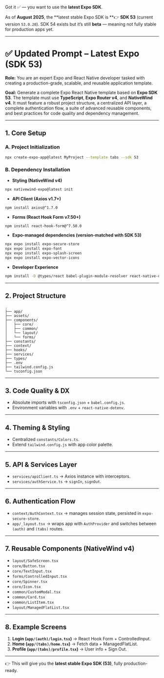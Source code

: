 Got it ✅ — you want to use the **latest Expo SDK**.

As of **August 2025**, the \*\*latest stable Expo SDK is \*\*👉 **SDK 53** (current version `53.0.20`).
SDK 54 exists but it’s still **beta** — meaning not fully stable for production apps yet.

---

# ✅ Updated Prompt – Latest Expo (SDK 53)

**Role:** You are an expert Expo and React Native developer tasked with creating a production-grade, scalable, and reusable application template.

**Goal:** Generate a complete Expo React Native template based on **Expo SDK 53**. The template must use **TypeScript**, **Expo Router v4**, and **NativeWind v4**. It must feature a robust project structure, a centralized API layer, a complete authentication flow, a suite of advanced reusable components, and best practices for code quality and dependency management.

---

## 1. Core Setup

### A. Project Initialization

```bash
npx create-expo-app@latest MyProject --template tabs --sdk 53
```

### B. Dependency Installation

- **Styling (NativeWind v4)**

```bash
npx nativewind-expo@latest init
```

- **API Client (Axios v1.7+)**

```bash
npm install axios@^1.7.0
```

- **Forms (React Hook Form v7.50+)**

```bash
npm install react-hook-form@^7.50.0
```

- **Expo-managed dependencies (version-matched with SDK 53)**

```bash
npx expo install expo-secure-store
npx expo install expo-font
npx expo install expo-splash-screen
npx expo install expo-vector-icons
```

- **Developer Experience**

```bash
npm install -D @types/react babel-plugin-module-resolver react-native-dotenv
```

---

## 2. Project Structure

```
.
├── app/
├── assets/
├── components/
│   ├── core/
│   ├── common/
│   └── layout/
│   └── forms/
├── constants/
├── context/
├── hooks/
├── services/
├── types/
├── .env
├── tailwind.config.js
└── tsconfig.json
```

---

## 3. Code Quality & DX

- Absolute imports with `tsconfig.json` + `babel.config.js`.
- Environment variables with `.env` + `react-native-dotenv`.

---

## 4. Theming & Styling

- Centralized `constants/Colors.ts`.
- Extend `tailwind.config.js` with app color palette.

---

## 5. API & Services Layer

- `services/apiClient.ts` → Axios instance with interceptors.
- `services/authService.ts` → `signIn`, `signOut`.

---

## 6. Authentication Flow

- `context/AuthContext.tsx` → manages session state, persisted in `expo-secure-store`.
- `app/_layout.tsx` → wraps app with `AuthProvider` and switches between `(auth)` and `(tabs)` routes.

---

## 7. Reusable Components (NativeWind v4)

- `layout/SafeScreen.tsx`
- `core/Button.tsx`
- `core/TextInput.tsx`
- `forms/ControlledInput.tsx`
- `core/Spinner.tsx`
- `core/Icon.tsx`
- `common/CustomModal.tsx`
- `common/Card.tsx`
- `common/ListItem.tsx`
- `layout/ManagedFlatList.tsx`

---

## 8. Example Screens

1. **Login (`app/(auth)/login.tsx`)** → React Hook Form + ControlledInput.
2. **Home (`app/(tabs)/home.tsx`)** → Fetch data + ManagedFlatList.
3. **Profile (`app/(tabs)/profile.tsx`)** → User info + Sign Out.

---

👉 This will give you the **latest stable Expo SDK (53)**, fully production-ready.
